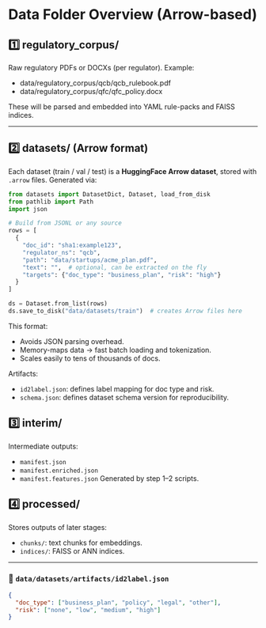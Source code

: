 # Data Folder Overview (Arrow-based)

## 1️⃣ regulatory_corpus/
Raw regulatory PDFs or DOCXs (per regulator). Example:
- data/regulatory_corpus/qcb/qcb_rulebook.pdf
- data/regulatory_corpus/qfc/qfc_policy.docx

These will be parsed and embedded into YAML rule-packs and FAISS indices.

---

## 2️⃣ datasets/ (Arrow format)

Each dataset (train / val / test) is a **HuggingFace Arrow dataset**, stored with `.arrow` files.
Generated via:

```python
from datasets import DatasetDict, Dataset, load_from_disk
from pathlib import Path
import json

# Build from JSONL or any source
rows = [
  {
    "doc_id": "sha1:example123",
    "regulator_ns": "qcb",
    "path": "data/startups/acme_plan.pdf",
    "text": "",  # optional, can be extracted on the fly
    "targets": {"doc_type": "business_plan", "risk": "high"}
  }
]

ds = Dataset.from_list(rows)
ds.save_to_disk("data/datasets/train")  # creates Arrow files here
```

This format:
- Avoids JSON parsing overhead.
- Memory-maps data → fast batch loading and tokenization.
- Scales easily to tens of thousands of docs.

Artifacts:
- `id2label.json`: defines label mapping for doc type and risk.
- `schema.json`: defines dataset schema version for reproducibility.

## 3️⃣ interim/
Intermediate outputs:
- `manifest.json`
- `manifest.enriched.json`
- `manifest.features.json`
Generated by step 1–2 scripts.

## 4️⃣ processed/
Stores outputs of later stages:
- `chunks/`: text chunks for embeddings.
- `indices/`: FAISS or ANN indices.


---

### 🧠 `data/datasets/artifacts/id2label.json`
```json
{
  "doc_type": ["business_plan", "policy", "legal", "other"],
  "risk": ["none", "low", "medium", "high"]
}
```